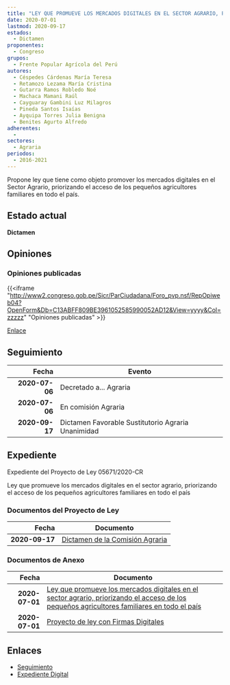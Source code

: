 ```yaml
---
title: "LEY QUE PROMUEVE LOS MERCADOS DIGITALES EN EL SECTOR AGRARIO, PRIORIZANDO EL ACCESO DE LOS PEQUEÑOS AGRICULTORES FAMILIARES EN TODO EL PAÍS"
date: 2020-07-01
lastmod: 2020-09-17
estados: 
  - Dictamen
proponentes: 
  - Congreso
grupos: 
  - Frente Popular Agrícola del Perú
autores: 
  - Céspedes Cárdenas María Teresa
  - Retamozo Lezama María Cristina
  - Gutarra Ramos Robledo Noé
  - Machaca Mamani Raúl
  - Cayguaray Gambini Luz Milagros
  - Pineda Santos Isaías
  - Ayquipa Torres Julia Benigna
  - Benites Agurto Alfredo
adherentes: 
  - 
sectores: 
  - Agraria
periodos: 
  - 2016-2021
---
```


Propone ley que tiene como objeto promover los mercados digitales en el Sector Agrario, priorizando el acceso de los pequeños agricultores familiares en todo el país.


## Estado actual

**Dictamen**

## Opiniones

### Opiniones publicadas

{{<iframe "http://www2.congreso.gob.pe/Sicr/ParCiudadana/Foro_pvp.nsf/RepOpiweb04?OpenForm&Db=C13ABFF809BE3961052585990052AD12&View=yyyy&Col=zzzzz" "Opiniones publicadas" >}}

[Enlace](http://www2.congreso.gob.pe/Sicr/ParCiudadana/Foro_pvp.nsf/RepOpiweb04?OpenForm&Db=C13ABFF809BE3961052585990052AD12&View=yyyy&Col=zzzzz)

## Seguimiento

| Fecha | Evento |
|------:|--------|
| **2020-07-06** | Decretado a... Agraria|
| **2020-07-06** | En comisión Agraria|
| **2020-09-17** | Dictamen Favorable Sustitutorio Agraria Unanimidad|


## Expediente

Expediente del Proyecto de Ley 05671/2020-CR

Ley que promueve los mercados digitales en el sector agrario, priorizando el acceso de los pequeños agricultores familiares en todo el país


### Documentos del Proyecto de Ley

| Fecha | Documento |
|------:|--------|
| **2020-09-17** | [Dictamen de la Comisión Agraria](http://www.leyes.congreso.gob.pe/Documentos/2016_2021/Dictamenes/Proyectos_de_Ley/05671DC01MAY20200917.pdf) |

### Documentos de Anexo

| Fecha | Documento |
|------:|--------|
| **2020-07-01** | [Ley que promueve los mercados digitales en el sector agrario, priorizando el acceso de los pequeños agricultores familiares en todo el país](http://www.leyes.congreso.gob.pe/Documentos/2016_2021/Proyectos_de_Ley_y_de_Resoluciones_Legislativas/PL05671-20200701.pdf) |
| **2020-07-01** | [Proyecto de ley con Firmas Digitales](http://www.leyes.congreso.gob.pe/Documentos/2016_2021/Proyectos_de_Ley_y_de_Resoluciones_Legislativas/Proyectos_Firmas_digitales/PL05671.pdf) |

## Enlaces 

- [Seguimiento](http://www2.congreso.gob.pe/Sicr/TraDocEstProc/CLProLey2016.nsf/f7fff46988ca05b1052578e100829cc7/7347497606809f7205258599000ad505?OpenDocument)
- [Expediente Digital](http://www2.congreso.gob.pe/Sicr/TraDocEstProc/CLProLey2016.nsf/f7fff46988ca05b1052578e100829cc7/7347497606809f7205258599000ad505?OpenDocument&Click=05257FB7005EB655.eb71d0cf91d8294e05256cdf006b5706/$Body/0.1C6C)
